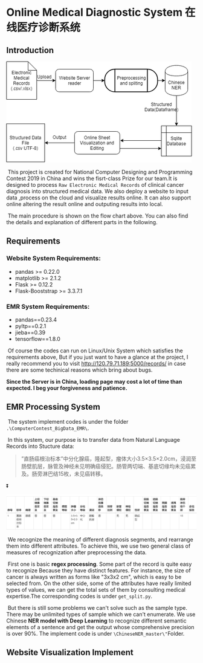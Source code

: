# Online Medical Diagnostic System 在线医疗诊断系统

## Introduction

![EMR-Project](README.assets/EMR-Project.png)

​	This project is created for National Computer Designing and Programming Contest 2019  in China and wins the fisrt-class Prize for our team.It is designed to process `Raw Electronic Medical Records` of clinical cancer diagnosis into structured medical data. We also deploy a website to input data ,process on the cloud and  visualize results online. It can also support online altering the result online and outputing results into local.

​	The main procedure is shown on the flow chart above. You can also find the details and explanation of different parts in the following.

## Requirements

### Website System Requirements:

* pandas >= 0.22.0
* matplotlib >= 2.1.2
* Flask >= 0.12.2
* Flask-Booststrap >= 3.3.7.1

### EMR System Requirements:

* pandas==0.23.4
* pyltp==0.2.1
* jieba==0.39
* tensorflow==1.8.0

​     Of course the codes can run on  Linux/Unix System which satisfies the requirements above, But if you just want to have a glance at the project, I really recommend you to visit http://120.79.71.189:5000/records/ in case there are some techinical reasons which bring about bugs.

**Since the Server is in China, loading page may cost a lot of time than expected. I beg your forgiveness and patience.**

## EMR Processing System

​	The system implement codes is under the folder `.\ComputerContest_BigData_EMR\`.

​	 In this system, our purpose is to transfer data from Natural Language Records into Stucture data:

> ”直肠癌根治标本”中分化腺癌，隆起型，瘤体大小3.5×3.5×2.0cm，浸润至肠壁肌层，脉管及神经未见明确癌侵犯。肠管两切端、基底切缘均未见癌累及。肠旁淋巴结15枚，未见癌转移。

:arrow_double_down:

![1568689698104](README.assets/1568689698104.png)

​	We recognize the meaning of  different diagnosis segments, and rearrange them into different attributes. To achieve this, we use two general class of measures of recognization after preprocessing the data.  

​	First one is basic **regex processing**. Some part of the record is quite easy to recognize Because they have distinct features. For instance, the size of cancer is always written as forms like "3x3x2 cm", which is easy to be selected from. On the other side, some of the attributes have really limited types of values, we can get the total sets of them by consulting medical expertise.The corresponding codes is under `get_split.py`.

​	But there is still some problems we can't solve such as the sample type. There may be unlimited types of sample which we can't enumerate.  We use Chinese **NER model with Deep Learning** to recognize different semantic elements of a sentence and get the output whose comprehensive precision is over 90%. The implement code is under `\ChineseNER_master\"`Folder.

## Website Visualization Implement

​	

